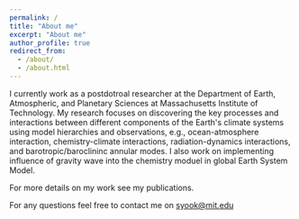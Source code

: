 ```yaml
---
permalink: /
title: "About me"
excerpt: "About me"
author_profile: true
redirect_from: 
  - /about/
  - /about.html
---
```


I currently work as a postdotroal researcher at the Department of Earth, Atmospheric, and Planetary Sciences at Massachusetts Institute of Technology. My research focuses on discovering the key processes and interactions between different components of the Earth's climate systems using model hierarchies and observations, e.g., ocean-atmosphere interaction, chemistry-climate interactions, radiation-dynamics interactions, and barotropic/baroclininc annular modes. I also work on implementing influence of gravity wave into the chemistry moduel in global Earth System Model.

For more details on my work see my publications.

For any questions feel free to contact me on syook@mit.edu
